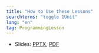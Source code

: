 ```yaml
---
title: "How to Use these Lessons"
searchterms: "toggle 1Unit"
lang: "en"
tag: ProgrammingLesson
---
```

 <ul>
 <li class="ng-binding">Slides:
 <a href="ProgrammingLessons/HowtoUse.pptx">PPTX</a>,
 <a href="ProgrammingLessons/HowtoUse.pdf">PDF</a>
 </li>
 </ul>
